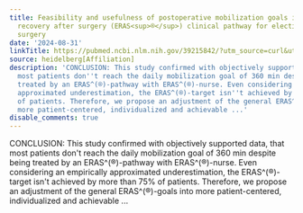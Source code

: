 ```yaml
---
title: Feasibility and usefulness of postoperative mobilization goals in the enhanced
  recovery after surgery (ERAS<sup>®</sup>) clinical pathway for elective colorectal
  surgery
date: '2024-08-31'
linkTitle: https://pubmed.ncbi.nlm.nih.gov/39215842/?utm_source=curl&utm_medium=rss&utm_campaign=pubmed-2&utm_content=1FakS-2QOkCT8HsMOQP1bCRQ4YzyumYOmxmF0moLsQ3dFB1E9V&fc=20220326224207&ff=20240901181505&v=2.18.0.post9+e462414
source: heidelberg[Affiliation]
description: 'CONCLUSION: This study confirmed with objectively supported data, that
  most patients don''t reach the daily mobilization goal of 360 min despite being
  treated by an ERAS^(®)-pathway with ERAS^(®)-nurse. Even considering an empirically
  approximated underestimation, the ERAS^(®)-target isn''t achieved by more than 75%
  of patients. Therefore, we propose an adjustment of the general ERAS^(®)-goals into
  more patient-centered, individualized and achievable ...'
disable_comments: true
---
```

CONCLUSION: This study confirmed with objectively supported data, that most patients don't reach the daily mobilization goal of 360 min despite being treated by an ERAS^(®)-pathway with ERAS^(®)-nurse. Even considering an empirically approximated underestimation, the ERAS^(®)-target isn't achieved by more than 75% of patients. Therefore, we propose an adjustment of the general ERAS^(®)-goals into more patient-centered, individualized and achievable ...